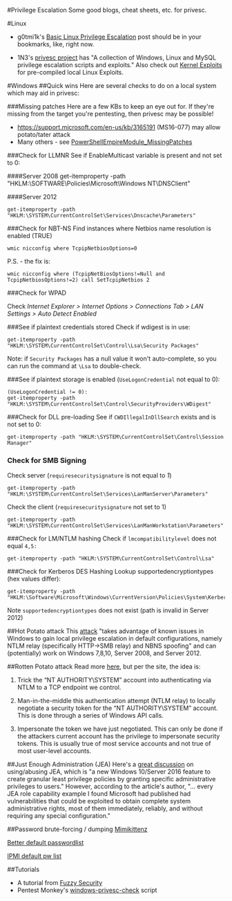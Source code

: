 #Privilege Escalation
Some good blogs, cheat sheets, etc. for privesc.

#Linux
* g0tmi1k's [Basic Linux Privilege Escalation](https://blog.g0tmi1k.com/2011/08/basic-linux-privilege-escalation/) post should be in your bookmarks, like, right now.

* 1N3's [privesc project](https://github.com/1N3/PrivEsc) has "A collection of Windows, Linux and MySQL privilege escalation scripts and exploits."  Also check out [Kernel Exploits](https://www.kernel-exploits.com) for pre-compiled local Linux Exploits.

#Windows
##Quick wins
Here are several checks to do on a local system which may aid in privesc:

###Missing patches
Here are a few KBs to keep an eye out for.  If they're missing from the target you're pentesting, then privesc may be possible!

* https://support.microsoft.com/en-us/kb/3165191 (MS16-077) may allow potato/tater attack
* Many others - see [PowerShellEmpireModule_MissingPatches](https://github.com/hackern0v1c3/PowershellEmpireModule_MissingPatches)

###Check for LLMNR
See if EnableMulticast variable is present and not set to 0:

####Server 2008
    get-itemproperty -path "HKLM:\SOFTWARE\Policies\Microsoft\Windows NT\DNSClient"

####Server 2012

    get-itemproperty -path "HKLM:\SYSTEM\CurrentControlSet\Services\Dnscache\Parameters"

###Check for NBT-NS
Find instances where Netbios name resolution is enabled (TRUE)

    wmic nicconfig where TcpipNetbiosOptions=0

P.S. - the fix is:

    wmic nicconfig where (TcpipNetBiosOptions!=Null and TcpipNetbiosOptions!=2) call SetTcpipNetbios 2

###Check for WPAD

Check *Internet Explorer > Internet Options > Connections Tab > LAN Settings > Auto Detect Enabled*

###See if plaintext credentials stored
Check if wdigest is in use:

    get-itemproperty -path "HKLM:\SYSTEM\CurrentControlSet\Control\Lsa\Security Packages"

Note: if `Security Packages` has a null value it won't auto-complete, so you can run the command at `\Lsa` to double-check.

###See if plaintext storage is enabled (`UseLogonCredential` not equal to 0):

    (UseLogonCredential != 0):
    get-itemproperty -path "HKLM:\SYSTEM\CurrentControlSet\Control\SecurityProviders\WDigest"

###Check for DLL pre-loading
See if `CWDIllegalInDllSearch` exists and is not set to 0:

    get-itemproperty -path "HKLM:\SYSTEM\CurrentControlSet\Control\Session Manager"

### Check for SMB Signing
Check server (`requiresecuritysignature` is not equal to *1*)    

    get-itemproperty -path "HKLM:\SYSTEM\CurrentControlSet\Services\LanManServer\Parameters"

Check the client (`requiresecuritysignature` not set to 1)

    get-itemproperty -path "HKLM:\SYSTEM\CurrentControlSet\Services\LanManWorkstation\Parameters"
        
###Check for LM/NTLM hashing
Check if `lmcompatibilitylevel` does not equal `4,5:`

    get-itemproperty -path "HKLM:\SYSTEM\CurrentControlSet\Control\Lsa"   

###Check for Kerberos DES Hashing
Lookup supportedencryptiontypes (hex values differ):

    get-itemproperty -path "HKLM:\Software\Microsoft\Windows\CurrentVersion\Policies\System\Kerberos\Parameters"

Note `supportedencryptiontypes` does not exist (path is invalid in Server 2012)

##Hot Potato attack
This [attack](https://foxglovesecurity.com/2016/01/16/hot-potato/) "takes advantage of known issues in Windows to gain local privilege escalation in default configurations, namely NTLM relay (specifically HTTP->SMB relay) and NBNS spoofing" and can (potentially) work on Windows 7,8,10, Server 2008, and Server 2012.

##Rotten Potato attack
Read more [here](https://foxglovesecurity.com/2016/09/26/rotten-potato-privilege-escalation-from-service-accounts-to-system/), but per the site, the idea is:

1. Trick the “NT AUTHORITY\SYSTEM” account into authenticating via NTLM to a TCP endpoint we control.

2. Man-in-the-middle this authentication attempt (NTLM relay) to locally negotiate a security token for the “NT AUTHORITY\SYSTEM” account. This is done through a series of Windows API calls.

3. Impersonate the token we have just negotiated. This can only be done if the attackers current account has the privilege to impersonate security tokens. This is usually true of most service accounts and not true of most user-level accounts. 

##Just Enough Administration (JEA)
Here's a [great discussion](https://www.scriptjunkie.us/2016/10/just-too-much-administration-breaking-jea-powershells-new-security-barrier/) on using/abusing JEA, which is "a new Windows 10/Server 2016 feature to create granular least privilege policies by granting specific administrative privileges to users."  However, according to the article's author, "... every JEA role capability example I found Microsoft had published had vulnerabilities that could be exploited to obtain complete system administrative rights, most of them immediately, reliably, and without requiring any special configuration."

##Password brute-forcing / dumping
[Mimikittenz](https://github.com/putterpanda/mimikittenz)

[Better default passwordlist](https://github.com/govolution/betterdefaultpasslist)

[IPMI default pw list](https://github.com/netbiosX/Default-Credentials/blob/master/IPMI-Default-Password-List.mdown
)

##Tutorials
* A tutorial from [Fuzzy Security](http://www.fuzzysecurity.com/tutorials/16.html)
* Pentest Monkey's [windows-privesc-check](http://pentestmonkey.net/tools/windows-privesc-check) script